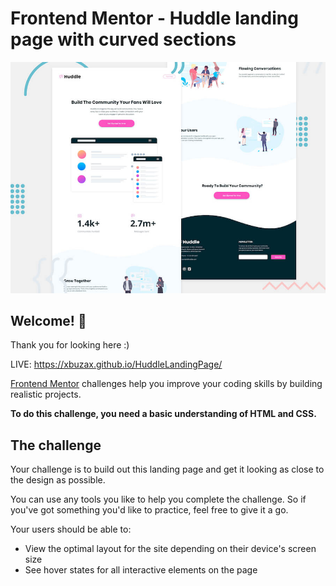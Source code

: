 # Frontend Mentor - Huddle landing page with curved sections

![Header/intro section for the Huddle landing page with curved sections](./design/desktop-preview.jpg)

## Welcome! 👋

Thank you for looking here :)

LIVE: https://xbuzax.github.io/HuddleLandingPage/

[Frontend Mentor](https://www.frontendmentor.io) challenges help you improve your coding skills by building realistic projects.

**To do this challenge, you need a basic understanding of HTML and CSS.**

## The challenge

Your challenge is to build out this landing page and get it looking as close to the design as possible.

You can use any tools you like to help you complete the challenge. So if you've got something you'd like to practice, feel free to give it a go.

Your users should be able to: 

- View the optimal layout for the site depending on their device's screen size
- See hover states for all interactive elements on the page
